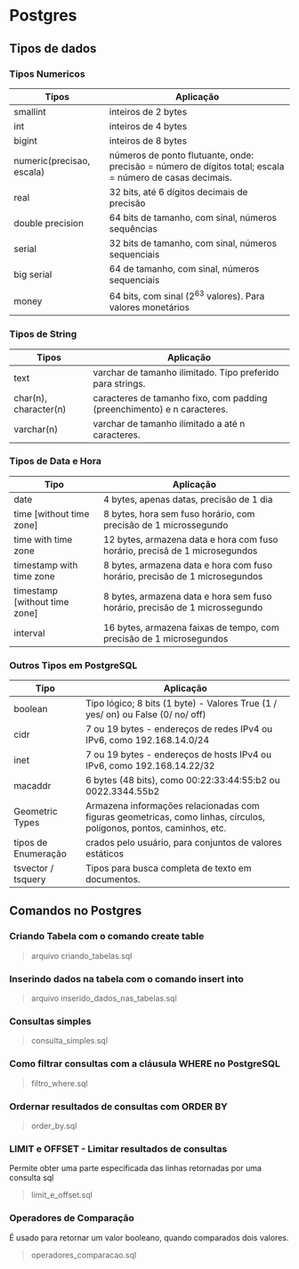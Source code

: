 # Postgres

## Tipos de dados

### Tipos Numericos

Tipos   |Aplicação
------- | --------------------------------------------------
smallint | inteiros de 2 bytes
int | inteiros de 4 bytes
bigint | inteiros de 8 bytes
numeric(precisao, escala) | números de ponto flutuante, onde: precisão = número de dígitos total; escala = número de casas decimais.
real | 32 bits, até 6 dígitos decimais de precisão
double precision | 64 bits de tamanho, com sinal, números sequências
serial | 32 bits de tamanho, com sinal, números sequenciais
big serial | 64 de tamanho, com sinal, números sequenciais
money | 64 bits, com sinal ($2^{63}$ valores). Para valores monetários

### Tipos de String

Tipos | Aplicação
----- | ------------------------------------------------------
text  | varchar de tamanho ilimitado. Tipo preferido para strings.
char(n), character(n) | caracteres de tamanho fixo, com padding (preenchimento) e n caracteres.
varchar(n) | varchar de tamanho ilimitado a até n caracteres.

### Tipos de Data e Hora

Tipo | Aplicação
---- | ---------------------------------------------------------
date | 4 bytes, apenas datas, precisão de 1 dia
time [without time zone] | 8 bytes, hora sem fuso horário, com precisão de 1 microssegundo
time with time zone | 12 bytes, armazena data e hora com fuso horário, precisã de 1 microsegundos
timestamp with time zone | 8 bytes, armazena data e hora com fuso horário, precisão de 1 microsegundos
timestamp [without time zone] | 8 bytes, armazena data e hora sem fuso horário, precisão de 1 microssegundo
interval | 16 bytes, armazena faixas de tempo, com precisão de 1 microsegundos

### Outros Tipos em PostgreSQL

Tipo | Aplicação
---- | ---------
boolean | Tipo lógico; 8 bits (1 byte) - Valores True (1 / yes/ on) ou False (0/ no/ off)
cidr | 7 ou 19 bytes - endereços de redes IPv4 ou IPv6, como 192.168.14.0/24
inet | 7 ou 19 bytes - endereços de hosts IPv4 ou IPv6, como 192.168.14.22/32
macaddr | 6 bytes (48 bits), como 00:22:33:44:55:b2 ou 0022.3344.55b2
Geometric Types | Armazena informações relacionadas com figuras geometricas, como linhas, círculos, polígonos, pontos, caminhos, etc.
tipos de Enumeração | crados pelo usuário, para conjuntos de valores estáticos
tsvector / tsquery | Tipos para busca completa de texto em documentos.

## Comandos no Postgres

### Criando Tabela com o comando create table

> arquivo criando_tabelas.sql

### Inserindo dados na tabela com o comando insert into

> arquivo inserido_dados_nas_tabelas.sql

### Consultas simples

> consulta_simples.sql

### Como filtrar consultas com a cláusula WHERE no PostgreSQL

> filtro_where.sql

### Ordernar resultados de consultas com ORDER BY

> order_by.sql

### LIMIT e OFFSET - Limitar resultados de consultas

Permite obter uma parte especificada das linhas retornadas por uma consulta sql

> limit_e_offset.sql

### Operadores de Comparação

É usado para retornar um valor booleano, quando comparados dois valores.

> operadores_comparacao.sql
